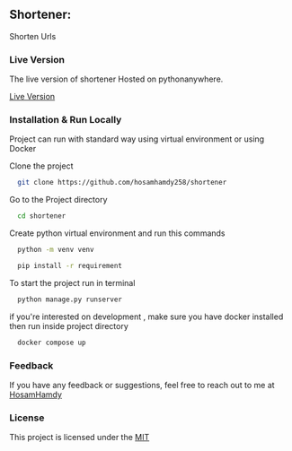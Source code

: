 ## Shortener:

Shorten Urls

### Live Version

The live version of shortener Hosted on pythonanywhere.

[Live Version](https://hhshortener.pythonanywhere.com/)

### Installation & Run Locally

Project can run with standard way using virtual environment or using Docker

Clone the project

```bash
  git clone https://github.com/hosamhamdy258/shortener
```

Go to the Project directory

```bash
  cd shortener
```

Create python virtual environment and run this commands

```bash
  python -m venv venv
```

```bash
  pip install -r requirement
```

To start the project run in terminal

```bash
  python manage.py runserver
```


if you're interested on development , make sure you have docker installed then run inside project directory

```bash
  docker compose up
```

### Feedback

If you have any feedback or suggestions, feel free to reach out to me at [HosamHamdy](mailto:hosamhamdy258@gmail.com)

### License

This project is licensed under the [MIT](https://choosealicense.com/licenses/mit/)
